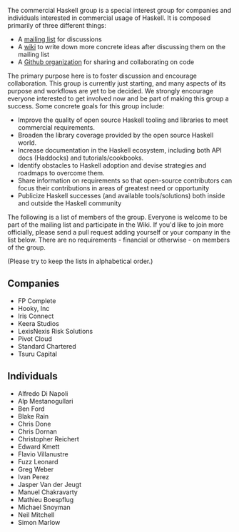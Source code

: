The commercial Haskell group is a special interest group for companies and individuals interested in commercial usage of Haskell. It is composed primarily of three different things:

* A [mailing list](https://groups.google.com/d/forum/commercialhaskell) for discussions
* A [wiki](https://github.com/commercialhaskell/commercialhaskell/wiki) to write down more concrete ideas after discussing them on the mailing list
* A [Github organization](https://github.com/commercialhaskell) for sharing and collaborating on code

The primary purpose here is to foster discussion and encourage collaboration. This group is currently just starting, and many aspects of its purpose and workflows are yet to be decided. We strongly encourage everyone interested to get involved now and be part of making this group a success. Some concrete goals for this group include:

* Improve the quality of open source Haskell tooling and libraries to meet commercial requirements.
* Broaden the library coverage provided by the open source Haskell world.
* Increase documentation in the Haskell ecosystem, including both API docs (Haddocks) and tutorials/cookbooks.
* Identify obstacles to Haskell adoption and devise strategies and roadmaps to overcome them.
* Share information on requirements so that open-source contributors can focus their contributions in areas of greatest need or opportunity
* Publicize Haskell successes (and available tools/solutions) both inside and outside the Haskell community

The following is a list of members of the group. Everyone is welcome to be part of the mailing list and participate in the Wiki. If you'd like to join more officially, please send a pull request adding yourself or your company in the list below. There are no requirements - financial or otherwise - on members of the group.

(Please try to keep the lists in alphabetical order.)

## Companies

* FP Complete
* Hooky, Inc
* Iris Connect
* Keera Studios
* LexisNexis Risk Solutions
* Pivot Cloud
* Standard Chartered
* Tsuru Capital

## Individuals

* Alfredo Di Napoli
* Alp Mestanogullari
* Ben Ford
* Blake Rain
* Chris Done
* Chris Dornan
* Christopher Reichert
* Edward Kmett
* Flavio Villanustre
* Fuzz Leonard
* Greg Weber
* Ivan Perez
* Jasper Van der Jeugt
* Manuel Chakravarty
* Mathieu Boespflug
* Michael Snoyman
* Neil Mitchell
* Simon Marlow
